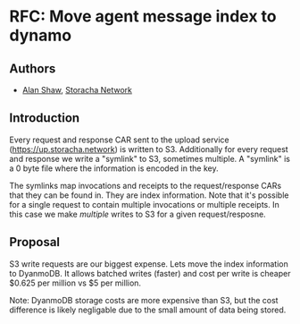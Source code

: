 # RFC: Move agent message index to dynamo

## Authors

- [Alan Shaw](https://github.com/alanshaw), [Storacha Network](https://storacha.network/)

## Introduction

Every request and response CAR sent to the upload service (https://up.storacha.network) is written to S3. Additionally for every request and response we write a "symlink" to S3, sometimes multiple. A "symlink" is a 0 byte file where the information is encoded in the key.

The symlinks map invocations and receipts to the request/response CARs that they can be found in. They are index information. Note that it's possible for a single request to contain multiple invocations or multiple receipts. In this case we make _multiple_ writes to S3 for a given request/resposne.

## Proposal

S3 write requests are our biggest expense. Lets move the index information to DyanmoDB. It allows batched writes (faster) and cost per write is cheaper $0.625 per million vs $5 per million.

Note: DyanmoDB storage costs are more expensive than S3, but the cost difference is likely negligable due to the small amount of data being stored.
